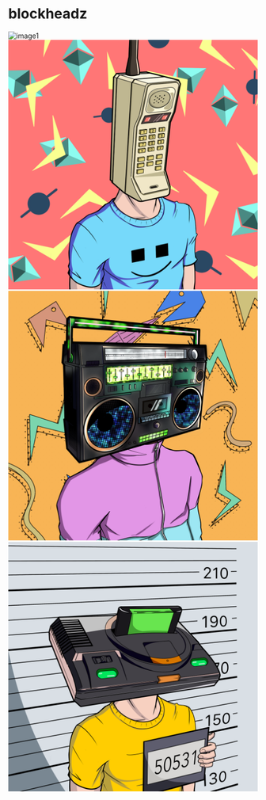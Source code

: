 # blockheadz
![image1](96.png "image1")
![image2](IMG_5355.PNG "image2")
![image3](avatar.png "image3")
![image4](headz1.png "image4")
